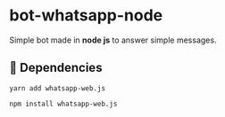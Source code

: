 <h1>bot-whatsapp-node</h1>

Simple bot made in **node js** to answer simple messages.

<h2>🚀 Dependencies</h2>

```
yarn add whatsapp-web.js
```
```
npm install whatsapp-web.js
```
